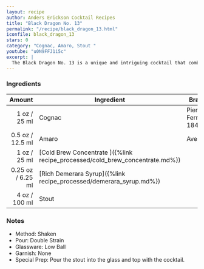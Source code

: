 ```yaml
---
layout: recipe
author: Anders Erickson Cocktail Recipes
title: "Black Dragon No. 13"
permalink: "/recipe/black_dragon_13.html"
iconfile: black_dragon_13
stars: 0
category: "Cognac, Amaro, Stout "
youtube: "u0N9FFJ1i5c"
excerpt: |
  The Black Dragon No. 13 is a unique and intriguing cocktail that combines the boldness of coffee and stout with the sophistication of cognac and amaro.
---
```


### Ingredients

|  Amount | Ingredient                                                         | Brand               |
| ------: | ------------------------------------------------------------------ | ------------------- |
|    1 oz / 25 ml | Cognac                                                             | Pierre Ferrand 1840 |
|  0.5 oz / 12.5 ml | Amaro                                                              | Averna              |
|    1 oz / 25 ml | [Cold Brew Concentrate ]({%link recipe_processed/cold_brew_concentrate.md%}) |
| 0.25 oz / 6.25 ml | [Rich Demerara Syrup]({%link recipe_processed/demerara_syrup.md%})           |
|    4 oz / 100 ml | Stout                                                              |

### Notes

- Method: Shaken
- Pour: Double Strain
- Glassware: Low Ball
- Garnish: None
- Special Prep: Pour the stout into the glass and top with the cocktail.
